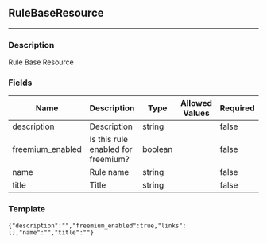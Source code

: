 ## RuleBaseResource
---
### Description
Rule Base Resource
### Fields
| Name | Description | Type | Allowed Values | Required |
| ---- | ----------- | ---- | -------------- | -------- |
| description | Description | string |  | false |
| freemium_enabled | Is this rule enabled for freemium? | boolean |  | false |
| name | Rule name | string |  | false |
| title | Title | string |  | false |
### Template
```
{"description":"","freemium_enabled":true,"links":[],"name":"","title":""}
```
